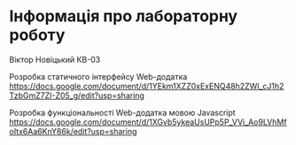# Інформація про лабораторну роботу

Віктор Новіцький
КВ-03

Розробка статичного інтерфейсу Web-додатка https://docs.google.com/document/d/1YEkm1XZZ0xExENQ48h2ZWl_cJ1h2TzbGmZ7ZI-Z05_g/edit?usp=sharing

Розробка функціональності Web-додатка мовою Javascript https://docs.google.com/document/d/1XGvb5ykeaUsUPp5P_VVi_Ao9LVhMfoItx6Aa6KnY86k/edit?usp=sharing

